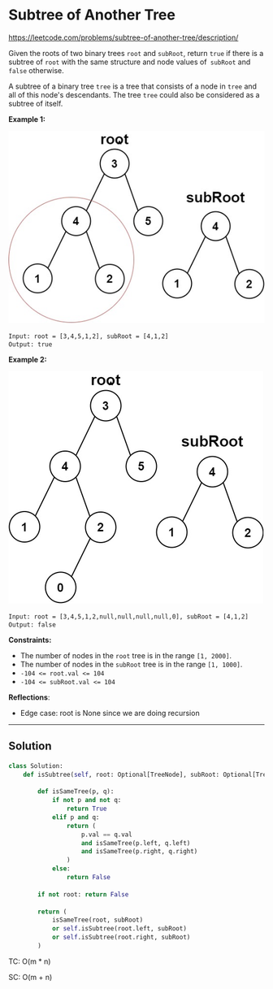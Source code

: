 # Subtree of Another Tree

https://leetcode.com/problems/subtree-of-another-tree/description/

Given the roots of two binary trees `root` and `subRoot`, return `true` if there is a subtree of `root` with the same structure and node values of` subRoot` and `false` otherwise.

A subtree of a binary tree `tree` is a tree that consists of a node in `tree` and all of this node's descendants. The tree `tree` could also be considered as a subtree of itself.

 

**Example 1:**

![img](./assets/subtree1-tree.jpg)

```
Input: root = [3,4,5,1,2], subRoot = [4,1,2]
Output: true
```

**Example 2:**

![img](./assets/subtree2-tree.jpg)

```
Input: root = [3,4,5,1,2,null,null,null,null,0], subRoot = [4,1,2]
Output: false
```

 

**Constraints:**

- The number of nodes in the `root` tree is in the range `[1, 2000]`.
- The number of nodes in the `subRoot` tree is in the range `[1, 1000]`.
- `-104 <= root.val <= 104`
- `-104 <= subRoot.val <= 104`



**Reflections**:

- Edge case: root is None since we are doing recursion

---

## Solution

```python
class Solution:
    def isSubtree(self, root: Optional[TreeNode], subRoot: Optional[TreeNode]) -> bool:

        def isSameTree(p, q):
            if not p and not q:
                return True
            elif p and q:
                return (
                    p.val == q.val
                    and isSameTree(p.left, q.left)
                    and isSameTree(p.right, q.right)
                )
            else:
                return False

        if not root: return False
        
        return (
            isSameTree(root, subRoot)
            or self.isSubtree(root.left, subRoot)
            or self.isSubtree(root.right, subRoot)
        )
```

TC: O(m * n)

SC: O(m + n)